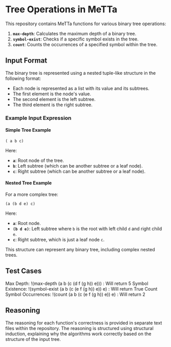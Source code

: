# Tree Operations in MeTTa

This repository contains MeTTa functions for various binary tree operations:

1. **`max-depth`**: Calculates the maximum depth of a binary tree.
2. **`symbol-exist`**: Checks if a specific symbol exists in the tree.
3. **`count`**: Counts the occurrences of a specified symbol within the tree.

## Input Format

The binary tree is represented using a nested tuple-like structure in the following format:

- Each node is represented as a list with its value and its subtrees.
- The first element is the node's value.
- The second element is the left subtree.
- The third element is the right subtree.

### Example Input Expression

#### Simple Tree Example

`( a b c)`

Here:

- **`a`**: Root node of the tree.
- **`b`**: Left subtree (which can be another subtree or a leaf node).
- **`c`**: Right subtree (which can be another subtree or a leaf node).

#### Nested Tree Example

For a more complex tree:

`(a (b d e) c)`

Here:

- **`a`**: Root node.
- **`(b d e)`**: Left subtree where `b` is the root with left child `d` and right child `e`.
- **`c`**: Right subtree, which is just a leaf node `c`.

This structure can represent any binary tree, including complex nested trees.

## Test Cases

Max Depth: !(max-depth (a b (c (d f (g h)) e))) : Will return 5
Symbol Existence: !(symbol-exist (a b (c (e f (g h)) e)) e) : Will return True
Count Symbol Occurrences: !(count (a b (c (e f (g h)) e)) e) : Will return 2


## Reasoning

The reasoning for each function's correctness is provided in separate text files within the repository. The reasoning is structured using structural induction, explaining why the algorithms work correctly based on the structure of the input tree.